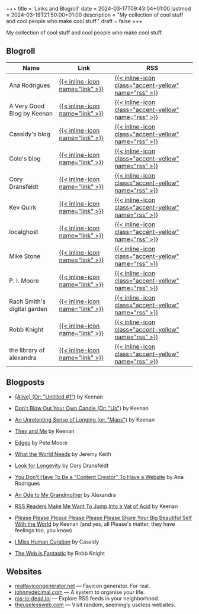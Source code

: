 +++
title = 'Links and Blogroll'
date = 2024-03-17T09:43:04+01:00
lastmod = 2024-03-19T21:50:00+01:00
description = "My collection of cool stuff and cool people who make cool stuff."
draft = false
+++

My collection of cool stuff and cool people who make cool stuff.

## Blogroll

| Name                          | Link                                                              | RSS
|---                            | ---                                                               | ---
| Ana Rodrigues                 | [{{< inline-icon name="link" >}}](https://ohelloana.blog/posts/)  | [{{< inline-icon class="accent-yellow" name="rss" >}}](https://ohhelloana.blog/feed.xml)
| A Very Good Blog by Keenan    | [{{< inline-icon name="link" >}}](https://gkeenan.co/avgb)        | [{{< inline-icon class="accent-yellow" name="rss" >}}](https://gkeenan.co/avgb/?format=rss)
| Cassidy's blog                | [{{< inline-icon name="link" >}}](https://blog.cassidoo.co)       | [{{< inline-icon class="accent-yellow" name="rss" >}}](https://blog.cassidoo.co/rss.xml)
| Cole's blog                   | [{{< inline-icon name="link" >}}](https://coleb.blog)             | [{{< inline-icon class="accent-yellow" name="rss" >}}](https://coleb.blog/posts_feed)
| Cory Dransfeldt               | [{{< inline-icon name="link" >}}](https://coryd.dev)              | [{{< inline-icon class="accent-yellow" name="rss" >}}](https://feedpress.me/coryd)
| Kev Quirk                     | [{{< inline-icon name="link" >}}](https://kevquirk.com)           | [{{< inline-icon class="accent-yellow" name="rss" >}}](https://kevquirk.com/feed)
| localghost                    | [{{< inline-icon name="link" >}}](https://localghost.dev)         | [{{< inline-icon class="accent-yellow" name="rss" >}}](https://localghost.dev/feed.xml)
| Mike Stone                    | [{{< inline-icon name="link" >}}](https://mikestone.me)           | [{{< inline-icon class="accent-yellow" name="rss" >}}](https://mikestone.me/feed.xml)
| P. I. Moore                   | [{{< inline-icon name="link" >}}](https://pimoore.ca)             | [{{< inline-icon class="accent-yellow" name="rss" >}}](https://pimoore.ca/feed.xml)
| Rach Smith's digital garden   | [{{< inline-icon name="link" >}}](https://rachsmith.com)          | [{{< inline-icon class="accent-yellow" name="rss" >}}](https://rachsmith.com/feed.xml)
| Robb Knight                   | [{{< inline-icon name="link" >}}](https://rknight.me/blog/)       | [{{< inline-icon class="accent-yellow" name="rss" >}}](https://rknight.me/subscribe/posts/rss.xml)
| the library of alexandra      | [{{< inline-icon name="link" >}}](https://library.xandra.cc)      | [{{< inline-icon class="accent-yellow" name="rss" >}}](https://library.xandra.cc/feed/?type=rss)

## Blogposts

- [(Alive) (Or: "Untitled #1")](https://gkeenan.co/avgb/untitled-1-aka-vaka) by
  Keenan

- [Don't Blow Out Your Own Candle (Or:
  "Us")](https://gkeenan.co/avgb/dont-blow-out-your-own-candle) by Keenan

- [An Unrelenting Sense of Longing (or:
  "Maps")](https://gkeenan.co/avgb/an-unrelenting-sense-of-longing) by Keenan

- [They and Me](https://gkeenan.co/avgb/they-and-me) by Keenan

- [Edges](https://pimoore.ca/2023/11/26/edges.html) by Pete Moore

- [What the World Needs](https://adactio.com/journal/20996) by Jeremy Keith

- [Look for Longevity](https://coryd.dev/posts/2024/look-for-longevity/) by
  Cory Dransfeldt

- [You Don't Have To Be a "Content Creator" To Have a
  Website](https://ohhelloana.blog/just-get-a-website/) by Ana Rodrigues

- [An Ode to My Grandmother](https://library.xandra.cc/gloria/) by Alexandra

- [RSS Readers Make Me Want To Jump Into a Vat of
  Acid](https://gkeenan.co/avgb/rss-readers-make-me-want-to-jump-into-a-vat-of-acid)
  by Keenan

- [Please Please Please Please Please Please Share Your Big Beautiful Self With
  the
  World](https://gkeenan.co/avgb/please-please-please-please-please-please-share-your-big-dumb-beautiful-self-with-the-world)
  by Keenan (and yes, all Please's matter, they have feelings too, you know)

- [I Miss Human Curation](https://blog.cassidoo.co/post/human-curation/) by
  Cassidy

- [The Web is Fantastic](https://rknight.me/blog/the-web-is-fantastic/) by Robb
  Knight

## Websites

- [realfavicongenerator.net](https://realfavicongenerator.net) &mdash; Favicon
  generator. For real.
- [johnnydecimal.com](https://johnnydecimal.com) &mdash; A system to organise your life.
- [rss-is-dead.lol](https://rss-is-dead.lol) &mdash; Explore RSS feeds in your
  neighborhood.
- [theuselessweb.com](https://theuselessweb.com) &mdash; Visit random, seemingly
  useless websites.
